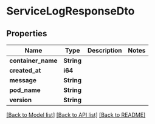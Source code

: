 # ServiceLogResponseDto

## Properties

Name | Type | Description | Notes
------------ | ------------- | ------------- | -------------
**container_name** | **String** |  | 
**created_at** | **i64** |  | 
**message** | **String** |  | 
**pod_name** | **String** |  | 
**version** | **String** |  | 

[[Back to Model list]](../README.md#documentation-for-models) [[Back to API list]](../README.md#documentation-for-api-endpoints) [[Back to README]](../README.md)


